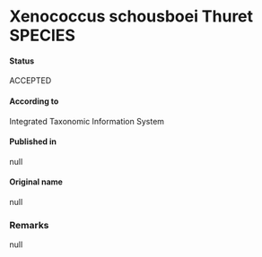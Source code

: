 # Xenococcus schousboei Thuret SPECIES

#### Status
ACCEPTED

#### According to
Integrated Taxonomic Information System

#### Published in
null

#### Original name
null

### Remarks
null